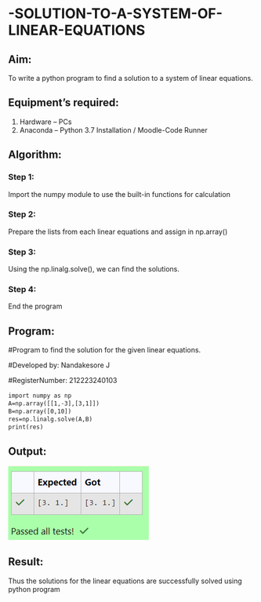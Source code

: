 # -SOLUTION-TO-A-SYSTEM-OF-LINEAR-EQUATIONS
## Aim:
To write a python program to find a solution to a system of linear equations.
## Equipment’s required:
1. 	Hardware – PCs
2. 	Anaconda – Python 3.7 Installation / Moodle-Code Runner
## Algorithm:
### Step 1: 
Import the numpy module to use the built-in functions for calculation
### Step 2: 
Prepare the lists from each linear equations and assign in np.array()
### Step 3: 
Using the np.linalg.solve(), we can find the solutions.
### Step 4: 
End the program
## Program:

#Program to find the solution for the given linear equations.

#Developed by: Nandakesore J

#RegisterNumber: 212223240103
```
import numpy as np
A=np.array([[1,-3],[3,1]])
B=np.array([0,10])
res=np.linalg.solve(A,B)
print(res)
```

## Output:

![alt text](image.png)

## Result: 
Thus the solutions for the linear equations are successfully solved using python program

